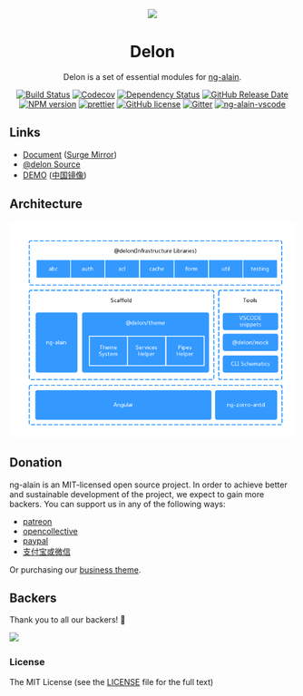 <p align="center">
  <a href="https://ng-alain.com">
    <img width="100" src="https://ng-alain.com/assets/img/logo-color.svg">
  </a>
</p>

<h1 align="center">
Delon
</h1>

<div align="center">

  Delon is a set of essential modules for [ng-alain](https://ng-alain.com).

  [![Build Status](https://dev.azure.com/ng-alain/delon/_apis/build/status/delon-CI?branchName=master)](https://dev.azure.com/ng-alain/delon/_build/latest?definitionId=1&branchName=master)
  [![Codecov](https://img.shields.io/codecov/c/github/ng-alain/delon.svg?style=flat-square)](https://codecov.io/gh/ng-alain/delon)
  [![Dependency Status](https://david-dm.org/ng-alain/ng-alain/status.svg?style=flat-square)](https://david-dm.org/ng-alain/ng-alain)
  [![GitHub Release Date](https://img.shields.io/github/release-date/ng-alain/ng-alain.svg?style=flat-square)](https://github.com/ng-alain/ng-alain/releases)
  [![NPM version](https://img.shields.io/npm/v/ng-alain.svg?style=flat-square)](https://www.npmjs.com/package/ng-alain)
  [![prettier](https://img.shields.io/badge/code_style-prettier-ff69b4.svg?style=flat-square)](https://prettier.io/)
  [![GitHub license](https://img.shields.io/github/license/mashape/apistatus.svg?style=flat-square)](https://github.com/ng-alain/ng-alain/blob/master/LICENSE)
  [![Gitter](https://img.shields.io/gitter/room/ng-alain/ng-alain.svg?style=flat-square)](https://gitter.im/ng-alain/ng-alain)
  [![ng-alain-vscode](https://img.shields.io/badge/ng--alain-VSCODE-brightgreen.svg?style=flat-square)](https://marketplace.visualstudio.com/items?itemName=cipchk.ng-alain-vscode)

</div>

## Links

+ [Document](https://ng-alain.com) ([Surge Mirror](https://ng-alain-delon.surge.sh))
+ [@delon Source](https://github.com/ng-alain/delon)
+ [DEMO](https://ng-alain.surge.sh) ([中国镜像](https://ng-alain.gitee.io/))

## Architecture

![Architecture](https://raw.githubusercontent.com/ng-alain/delon/master/_screenshot/architecture.png)

## Donation

ng-alain is an MIT-licensed open source project. In order to achieve better and sustainable development of the project, we expect to gain more backers. You can support us in any of the following ways:

- [patreon](https://www.patreon.com/cipchk)
- [opencollective](https://opencollective.com/ng-alain)
- [paypal](https://www.paypal.me/cipchk)
- [支付宝或微信](https://ng-alain.com/assets/donate.png)

Or purchasing our [business theme](https://e.ng-alain.com/).

## Backers

Thank you to all our backers! 🙏

<a href="https://opencollective.com/ng-alain#backers" target="_blank"><img src="https://opencollective.com/ng-alain/backers.svg?width=890"></a>

### License

The MIT License (see the [LICENSE](https://github.com/ng-alain/delon/blob/master/LICENSE) file for the full text)

